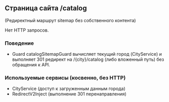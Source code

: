 ## Страница сайта /catalog

(Редиректный маршрут sitemap без собственного контента)

Нет HTTP запросов.

### Поведение
- Guard catalogSitemapGuard вычисляет текущий город (CityService) и выполняет 301 редирект на /{city}/catalog (либо вложенный путь) без обращения к API.

### Используемые сервисы (косвенно, без HTTP)
- CityService (доступ к загруженным данным города)
- RedirectV2Inject (выполнение 301 перенаправления)

